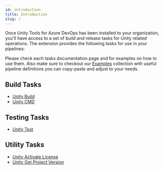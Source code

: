```yaml
---
id: introduction
title: Introduction
slug: /
---
```


Once Unity Tools for Azure DevOps has been installed to your organization, you'll have access to a set of
build and release tasks for Unity related operations. The extension provides the following tasks for use in your pipelines:

Please check each tasks documentation page and for examples on how to use them. Also make sure to checkout our [Examples](./examples.md) collection with useful pipeline definitions you can copy-paste and adjust to your needs.

## Build Tasks

- [Unity Build](unity-build-task.md)
- [Unity CMD](unity-cmd-task.md)

## Testing Tasks

- [Unity Test](unity-test-task.md)

## Utility Tasks

- [Unity Activate License](unity-activate-license-task.md)
- [Unity Get Project Version](unity-get-project-version-task.md)